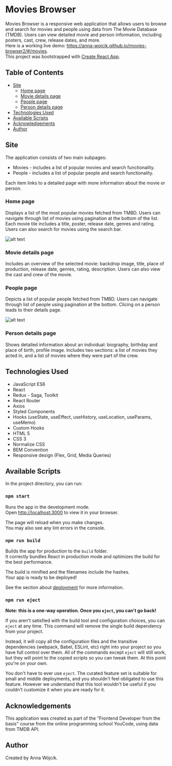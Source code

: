 # Movies Browser
Movies Browser is a responsive web application that allows users to browse and search for movies and people using data from The Movie Database (TMDB). Users can view detailed movie and person information, including posters, cast, crew, release dates, and more.
<br>Here is a working live demo: https://anna-wojcik.github.io/movies-browser2/#/movies.
<br>This project was bootstrapped with [Create React App](https://github.com/facebook/create-react-app).

## Table of Contents
* [Site](#site)
    * [Home page](#home-page)
    * [Movie details page](#movie-details-page)
    * [People page](#people-page)
    * [Person details page](#person-details-page)
* [Technologies Used](#technologies-used)
* [Available Scripts](#available-scripts)
* [Acknowledgements](#acknowledgements)
* [Author](#author)

## Site
The application consists of two main subpages: 
* Movies - includes a list of popular movies and search functionality.
* People - includes a list of popular people and search functionality.

Each item links to a detailed page with more information about the movie or person.

### Home page
Displays a list of the most popular movies fetched from TMBD. Users can navigate through list of movies using pagination at the bottom of the list. Each movie tile includes a title, poster, release date, genres and rating. Users can also search for movies using the search bar. 

![alt text](movies-browser-gif1.gif)

### Movie details page
Includes an overview of the selected movie: backdrop image, title, place of production, release date, genres, rating, description. Users can also view the cast and crew of the movie.

### People page
Depicts a list of popular people fetched from TMBD. Users can navigate through list of people using pagination at the bottom. Clicing on a person leads to their details page.

![alt text](movies-browser-gif2.gif)

### Person details page
Shows detailed information about an individual: biography, birthday and place of birth, profile image. Includes two sections: a list of movies they acted in, and a list of movies where they were part of the crew.

## Technologies Used
- JavaScript ES6
- React
- Redux - Saga, Toolkit
- React Router
- Axios
- Styled Components
- Hooks (useState, useEffect, useHistory, useLocation, useParams, useMemo)
- Custom Hooks
- HTML 5
- CSS 3
- Normalize CSS
- BEM Convention
- Responsive design (Flex, Grid, Media Queries)

## Available Scripts

In the project directory, you can run:

### `npm start`

Runs the app in the development mode.\
Open [http://localhost:3000](http://localhost:3000) to view it in your browser.

The page will reload when you make changes.\
You may also see any lint errors in the console.

### `npm run build`

Builds the app for production to the `build` folder.\
It correctly bundles React in production mode and optimizes the build for the best performance.

The build is minified and the filenames include the hashes.\
Your app is ready to be deployed!

See the section about [deployment](https://facebook.github.io/create-react-app/docs/deployment) for more information.

### `npm run eject`

**Note: this is a one-way operation. Once you `eject`, you can't go back!**

If you aren't satisfied with the build tool and configuration choices, you can `eject` at any time. This command will remove the single build dependency from your project.

Instead, it will copy all the configuration files and the transitive dependencies (webpack, Babel, ESLint, etc) right into your project so you have full control over them. All of the commands except `eject` will still work, but they will point to the copied scripts so you can tweak them. At this point you're on your own.

You don't have to ever use `eject`. The curated feature set is suitable for small and middle deployments, and you shouldn't feel obligated to use this feature. However we understand that this tool wouldn't be useful if you couldn't customize it when you are ready for it.

## Acknowledgements
This application was created as part of the "Frontend Developer from the basis" course from the online programming school YouCode, using data from TMDB API.

## Author
Created by Anna Wójcik.